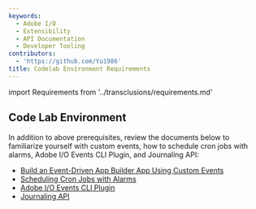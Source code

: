 ```yaml
---
keywords:
  - Adobe I/O
  - Extensibility
  - API Documentation
  - Developer Tooling
contributors:
  - 'https://github.com/Yu1986'
title: Codelab Environment Requirements
---
```


import Requirements from '../transclusions/requirements.md'

<Requirements/>

## Code Lab Environment

In addition to above prerequisites, review the documents below to familiarize yourself with custom events, how to schedule cron jobs with alarms, Adobe I/O Events CLI Plugin, and Journaling API: 

* [Build an Event-Driven App Builder App Using Custom Events](../event-driven/index.md)
* [Scheduling Cron Jobs with Alarms](../cron-jobs/index.md)
* [Adobe I/O Events CLI Plugin](https://github.com/adobe/aio-cli-plugin-events)
* [Journaling API](https://developer.adobe.com/events/docs/guides/api/journaling_api/)


